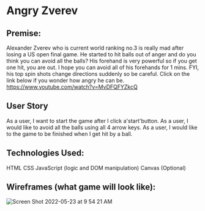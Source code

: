 # Angry Zverev


## Premise:
Alexander Zverev who is current world ranking no.3 is really mad after losing a US open final game. He started to hit balls out of anger and do you think you can avoid all the balls? His forehand is very powerful so if you get one hit, you are out. I hope you can avoid all of his forehands for 1 mins. FYI, his top spin shots change directions suddenly so be careful. Click on the link below if you wonder how angry he can be.
https://www.youtube.com/watch?v=MvDFQFYZkcQ

## User Story
As a user, I want to start the game after I click a'start'button.
As a user, I would like to avoid all the balls using all 4 arrow keys.
As a user, I would like to the game to be finished when I get hit by a ball.



## Technologies Used:
HTML
CSS
JavaScript (logic and DOM manipulation)
Canvas (Optional)

## Wireframes (what game will look like):
![Screen Shot 2022-05-23 at 9 54 21 AM](https://user-images.githubusercontent.com/104868625/169835562-915dde46-2279-4d4c-aec5-cb5d460691c0.png)